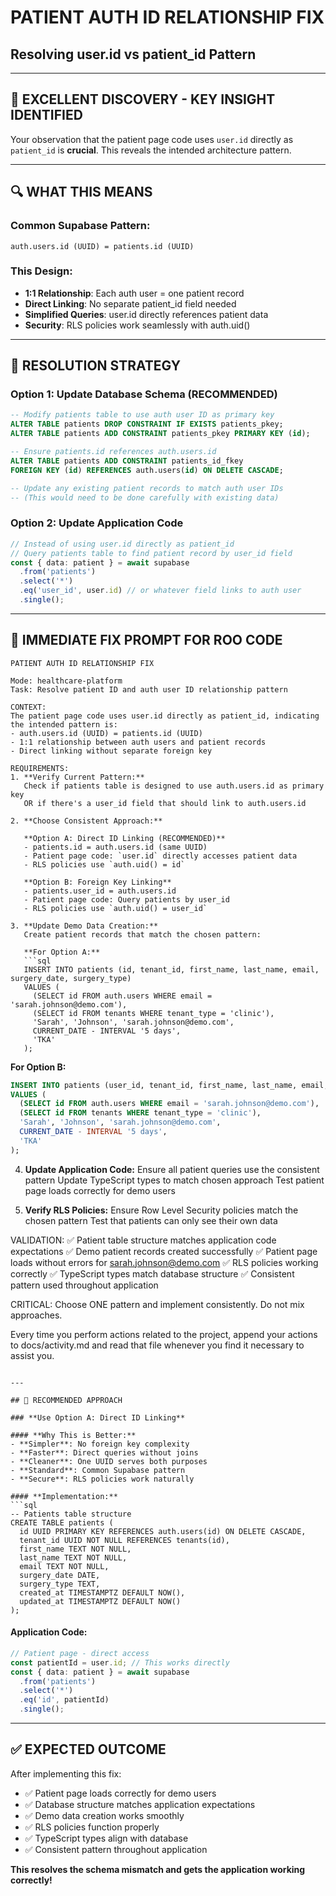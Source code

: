 # PATIENT AUTH ID RELATIONSHIP FIX
## Resolving user.id vs patient_id Pattern

---

## 🎯 EXCELLENT DISCOVERY - KEY INSIGHT IDENTIFIED

Your observation that the patient page code uses `user.id` directly as `patient_id` is **crucial**. This reveals the intended architecture pattern.

---

## 🔍 WHAT THIS MEANS

### **Common Supabase Pattern:**
```
auth.users.id (UUID) = patients.id (UUID)
```

### **This Design:**
- **1:1 Relationship**: Each auth user = one patient record
- **Direct Linking**: No separate patient_id field needed
- **Simplified Queries**: user.id directly references patient data
- **Security**: RLS policies work seamlessly with auth.uid()

---

## 🔧 RESOLUTION STRATEGY

### **Option 1: Update Database Schema (RECOMMENDED)**
```sql
-- Modify patients table to use auth user ID as primary key
ALTER TABLE patients DROP CONSTRAINT IF EXISTS patients_pkey;
ALTER TABLE patients ADD CONSTRAINT patients_pkey PRIMARY KEY (id);

-- Ensure patients.id references auth.users.id
ALTER TABLE patients ADD CONSTRAINT patients_id_fkey 
FOREIGN KEY (id) REFERENCES auth.users(id) ON DELETE CASCADE;

-- Update any existing patient records to match auth user IDs
-- (This would need to be done carefully with existing data)
```

### **Option 2: Update Application Code**
```typescript
// Instead of using user.id directly as patient_id
// Query patients table to find patient record by user_id field
const { data: patient } = await supabase
  .from('patients')
  .select('*')
  .eq('user_id', user.id) // or whatever field links to auth user
  .single();
```

---

## 🚀 IMMEDIATE FIX PROMPT FOR ROO CODE

```
PATIENT AUTH ID RELATIONSHIP FIX

Mode: healthcare-platform
Task: Resolve patient ID and auth user ID relationship pattern

CONTEXT:
The patient page code uses user.id directly as patient_id, indicating the intended pattern is:
- auth.users.id (UUID) = patients.id (UUID)
- 1:1 relationship between auth users and patient records
- Direct linking without separate foreign key

REQUIREMENTS:
1. **Verify Current Pattern:**
   Check if patients table is designed to use auth.users.id as primary key
   OR if there's a user_id field that should link to auth.users.id

2. **Choose Consistent Approach:**
   
   **Option A: Direct ID Linking (RECOMMENDED)**
   - patients.id = auth.users.id (same UUID)
   - Patient page code: `user.id` directly accesses patient data
   - RLS policies use `auth.uid() = id`
   
   **Option B: Foreign Key Linking**
   - patients.user_id = auth.users.id
   - Patient page code: Query patients by user_id
   - RLS policies use `auth.uid() = user_id`

3. **Update Demo Data Creation:**
   Create patient records that match the chosen pattern:
   
   **For Option A:**
   ```sql
   INSERT INTO patients (id, tenant_id, first_name, last_name, email, surgery_date, surgery_type)
   VALUES (
     (SELECT id FROM auth.users WHERE email = 'sarah.johnson@demo.com'),
     (SELECT id FROM tenants WHERE tenant_type = 'clinic'),
     'Sarah', 'Johnson', 'sarah.johnson@demo.com',
     CURRENT_DATE - INTERVAL '5 days',
     'TKA'
   );
   ```
   
   **For Option B:**
   ```sql
   INSERT INTO patients (user_id, tenant_id, first_name, last_name, email, surgery_date, surgery_type)
   VALUES (
     (SELECT id FROM auth.users WHERE email = 'sarah.johnson@demo.com'),
     (SELECT id FROM tenants WHERE tenant_type = 'clinic'),
     'Sarah', 'Johnson', 'sarah.johnson@demo.com',
     CURRENT_DATE - INTERVAL '5 days',
     'TKA'
   );
   ```

4. **Update Application Code:**
   Ensure all patient queries use the consistent pattern
   Update TypeScript types to match chosen approach
   Test patient page loads correctly for demo users

5. **Verify RLS Policies:**
   Ensure Row Level Security policies match the chosen pattern
   Test that patients can only see their own data

VALIDATION:
✅ Patient table structure matches application code expectations
✅ Demo patient records created successfully
✅ Patient page loads without errors for sarah.johnson@demo.com
✅ RLS policies working correctly
✅ TypeScript types match database structure
✅ Consistent pattern used throughout application

CRITICAL: Choose ONE pattern and implement consistently. Do not mix approaches.

Every time you perform actions related to the project, append your actions to docs/activity.md and read that file whenever you find it necessary to assist you.
```

---

## 🎯 RECOMMENDED APPROACH

### **Use Option A: Direct ID Linking**

#### **Why This is Better:**
- **Simpler**: No foreign key complexity
- **Faster**: Direct queries without joins
- **Cleaner**: One UUID serves both purposes
- **Standard**: Common Supabase pattern
- **Secure**: RLS policies work naturally

#### **Implementation:**
```sql
-- Patients table structure
CREATE TABLE patients (
  id UUID PRIMARY KEY REFERENCES auth.users(id) ON DELETE CASCADE,
  tenant_id UUID NOT NULL REFERENCES tenants(id),
  first_name TEXT NOT NULL,
  last_name TEXT NOT NULL,
  email TEXT NOT NULL,
  surgery_date DATE,
  surgery_type TEXT,
  created_at TIMESTAMPTZ DEFAULT NOW(),
  updated_at TIMESTAMPTZ DEFAULT NOW()
);
```

#### **Application Code:**
```typescript
// Patient page - direct access
const patientId = user.id; // This works directly
const { data: patient } = await supabase
  .from('patients')
  .select('*')
  .eq('id', patientId)
  .single();
```

---

## ✅ EXPECTED OUTCOME

After implementing this fix:
- ✅ Patient page loads correctly for demo users
- ✅ Database structure matches application expectations
- ✅ Demo data creation works smoothly
- ✅ RLS policies function properly
- ✅ TypeScript types align with database
- ✅ Consistent pattern throughout application

**This resolves the schema mismatch and gets the application working correctly!**

